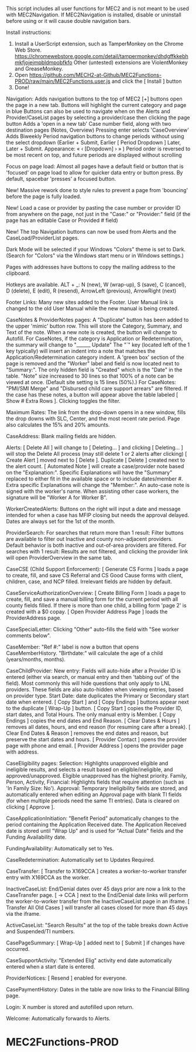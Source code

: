 This script includes all user functions for MEC2 and is not meant to be used with MEC2Navigation. If MEC2Navigation is installed, disable or uninstall before using or it will cause double navigation bars.

Install instructions:

1. Install a UserScript extension, such as TamperMonkey on the Chrome Web Store. https://chromewebstore.google.com/detail/tampermonkey/dhdgffkkebhmkfjojejmpbldmpobfkfo
Other (untested) extensions are ViolentMonkey and GreaseMonkey.
2. Open https://github.com/MECH2-at-Github/MEC2Functions-PROD/raw/main/MEC2Functions.user.js and click the [ Install ] button
3. Done!

Navigation:
Adds navigation buttons to the top of MEC2
[+] buttons open the page in a new tab.
Buttons will highlight the current category and page in blue
Buttons can also be used to navigate when on the Alerts and Provider/CaseList pages by selecting a provider/case then clicking the page button
Adds a 'open in a new tab' Case number field, along with two destination pages (Notes, Overview)
Pressing enter selects 'CaseOverview'
Adds Biweekly Period navigation buttons to change periods without using the select dropdown (Earlier + Submit, Earlier [ Period Dropdown ] Later, Later + Submit. Appearance: « ‹ [Dropdown] › » ) 
Period order is reversed to be most recent on top, and future periods are displayed without scrolling

Focus on page load:
	Almost all pages have a default field or button that is 'focused' on page load to allow for quicker data entry or button press. By default, spacebar 'presses' a focused button.

New! Massive rework done to style rules to prevent a page from 'bouncing' before the page is fully loaded.

New! Load a case or provider by pasting the case number or provider ID from anywhere on the page, not just in the "Case:" or "Provider:" field (if the page has an editable Case or Provided # field)

New! The top Navigation buttons can now be used from Alerts and the CaseLoad/ProviderList pages.

Dark Mode will be selected if your Windows "Colors" theme is set to Dark. (Search for "Colors" via the Windows start menu or in Windows settings.)

Pages with addresses have buttons to copy the mailing address to the clipboard.

Hotkeys are available. ALT + _: N (new), W (wrap-up), S (save), C (cancel), D (delete), E (edit), R (resend), ArrowLeft (previous), ArrowRight (next)

Footer Links:
	Many new sites added to the Footer. User Manual link is changed to the old User Manual while the new manual is being created.

CaseNotes & ProviderNotes pages: 
	A "Duplicate" button has been added to the upper 'mimic' button row. This will store the Category, Summary, and Text of the note. When a new note is created, the button will change to Autofill. 
		For CaseNotes, if the category is Application or Redetermination, the summary will change to "______ Update" 
	The "`" key (located left of the 1 key typically) will insert an indent into a note that matches the Application/Redetermination category indent.
	A 'green box' section of the page is removed and the "Worker" label and field is now located next to "Summary:". The only hidden field is "Created" which is the "Date" in the table.
	"Note" size increased to 30 lines so that 100% of a note can be viewed at once. (Default site setting is 15 lines (50%).)
	For CaseNotes:
		"PMI/SMI Merge" and "Disbursed child care support arrears" are filtered. If the case has these notes, a button will appear above the table labeled [ Show # Extra Rows ]. Clicking toggles the filter.

Maximum Rates: 
	The link from the drop-down opens in a new window, fills the drop downs with SLC, Center, and the most recent rate period. Page also calculates the 15% and 20% amounts.

CaseAddress: 
	Blank mailing fields are hidden.

Alerts:
	[ Delete All ] will change to [ Deleting... ] and clicking [ Deleting... ] will stop the Delete All process (may still delete 1 or 2 alerts after clicking)
	[ Create Alert ] moved next to [ Delete ].
	Duplicate [ Delete ] created next to the alert count.
	[ Automated Note ] will create a case/provider note based on the "Explanation:". 
		Specific Explanations will have the "Summary" replaced to either fit in the available space or to include dates/member #.
		Extra specific Explanations will change the "Member:".
		An auto-case note is signed with the worker's name. When assisting other case workers, the signature will be "Worker A for Worker B".

WorkerCreatedAlerts:
	Buttons on the right will input a date and message intended for when a case has MFIP closing but needs the approval delayed. Dates are always set for the 1st of the month.

ProviderSearch:
	For searches that return more than 1 result: Filter buttons are available to filter out Inactive and county non-adjacent providers. Default behavior is both inactive and out-of-area providers are filtered.
	For searches with 1 result: Results are not filtered, and clicking the provider link will open ProviderOverview in the same tab.
	
CaseCSE (Child Support Enforcement):
	[ Generate CS Forms ] loads a page to create, fill, and save CS Referral and CS Good Cause forms with client, children, case, and NCP filled.
	Irrelevant fields are hidden by default.
	
CaseServiceAuthorizationOverview:
	[ Create Billing Form ] loads a page to create, fill, and save a manual billing form for the current period with all county fields filled. If there is more than one child, a billing form 'page 2' is created with a $0 copay.
	[ Open Provider Address Page ] loads the ProviderAddress page.
	
CaseSpecialLetter:
	Clicking "Other" auto-fills the field with "See worker comments below".
	
CaseMember:
	"Ref #:" label is now a button that opens CaseMemberHistory.
	"Birthdate:" will calculate the age of a child (years/months, months).
	
CaseChildProvider:
	New entry: Fields will auto-hide after a Provider ID is entered (either via search, or manual entry and then 'tabbing out' of the field). Most commonly this will hide questions that only apply to LNL providers.
		These fields are also auto-hidden when viewing entries, based on provider type.
	Start Date: date duplicates the Primary or Secondary start date when entered.
	[ Copy Start ] and [ Copy Endings ] buttons appear next to the duplicate [ Wrap-Up ] button. 
		[ Copy Start ] copies the Provider ID, start dates, and Total Hours. The only manual entry is Member.
		[ Copy Endings ] copies the end dates and End Reason.
	[ Clear Dates & Hours ] removes all dates, hours, and end reason (for resuming care after a break).
	[ Clear End Dates & Reason ] removes the end dates and reason, but preserve the start dates and hours.
	[ Provider Contact ] opens the provider page with phone and email.
	[ Provider Address ] opens the provider page with address.
	
CaseEligibility pages:
	Selection: Highlights unapproved eligible and ineligible results, and selects a result based on eligible/ineligible, and approved/unapproved. Eligible unapproved has the highest priority.
	Family, Person, Activity, Financial: Highlights fields that require attention (such as 'In Family Size: No').
	Approval: Temporary Ineligibility fields are stored, and automatically entered when editing an Approval page with blank TI fields (for when multiple periods need the same TI entries). Data is cleared on clicking [ Approve ].
	
CaseApplicationInitiation:
	"Benefit Period" automatically changes to the period containing the Application Received date.
	The Application Received date is stored until "Wrap Up" and is used for "Actual Date" fields and the Funding Availability date.

FundingAvailability:
	Automatically set to Yes.
	
CaseRedetermination:
	Automatically set to Updates Required.
	
CaseTransfer:
	[ Transfer to X169CCA ] creates a worker-to-worker transfer entry with X169CCA as the worker.
	
InactiveCaseList:
	End/Denial dates over 45 days prior are now a link to the CaseTransfer page.
	[ -> CCA ] next to the End/Denial date links will perform the worker-to-worker transfer from the InactiveCaseList page in an iframe.
	[ Transfer All Old Cases ] will transfer all cases closed for more than 45 days via the iframe.
	
ActiveCaseList:
	"Search Results" at the top of the table breaks down Active and Suspended/TI numbers.
	
CasePageSummary: 
	[ Wrap-Up ] added next to [ Submit ] if changes have occurred.
	
CaseSupportActivity:
	"Extended Elig" activity end date automatically entered when a start date is entered.
	
ProviderNotices:
	[ Resend ] enabled for everyone.
	
CasePaymentHistory:
	Dates in the table are now links to the Financial Billing page.
	
Login:
	X number is stored and autofilled upon return.

Welcome:
	Automatically forwards to Alerts.


# MEC2Functions-PROD
